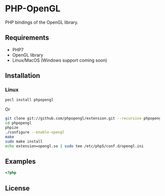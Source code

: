 
# PHP-OpenGL

PHP bindings of the OpenGL library.

## Requirements

- PHP7
- OpenGL library
- Linux/MacOS (Windows support coming soon)

## Installation

### Linux

```sh
pecl install phpopengl
```

Or

```sh
git clone git://github.com/phpopengl/extension.git --recursive phpopengl
cd phpopengl
phpize
./configure --enable-opengl
make
sudo make install
echo extension=opengl.so | sudo tee /etc/php5/conf.d/opengl.ini
```

## Examples

```php
<?php

```

## License


